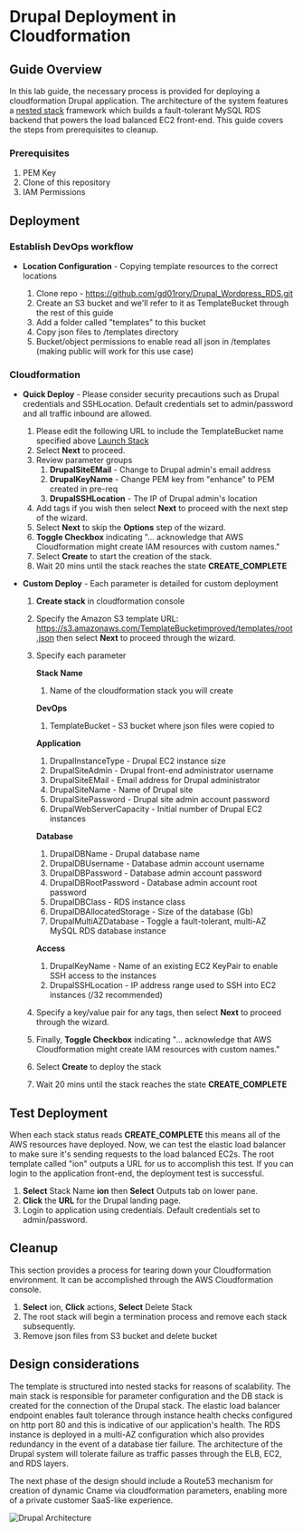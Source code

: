# Drupal Deployment in Cloudformation

## Guide Overview

In this lab guide, the necessary process is provided for deploying a cloudformation Drupal application. The architecture of the system features a [nested stack](https://aws.amazon.com/blogs/devops/use-nested-stacks-to-create-reusable-templates-and-support-role-specialization/) framework which builds a fault-tolerant MySQL RDS backend that powers the load balanced EC2 front-end. This guide covers the steps from prerequisites to cleanup.

### Prerequisites

1. PEM Key
2. Clone of this repository
3. IAM Permissions

## Deployment

### Establish DevOps workflow

* **Location Configuration** -
Copying template resources to the correct locations

   1. Clone repo - https://github.com/gd01rory/Drupal_Wordpress_RDS.git
   2. Create an S3 bucket and we'll refer to it as TemplateBucket through the rest of this guide
   3. Add a folder called "templates" to this bucket
   4. Copy json files to /templates directory
   5. Bucket/object permissions to enable read all json in /templates (making public will work for this use case)

### Cloudformation

* **Quick Deploy** -
Please consider security precautions such as Drupal credentials and SSHLocation. Default credentials set to admin/password and all traffic inbound are allowed.

    1. Please edit the following URL to include the TemplateBucket name specified above
    <a href="https://console.aws.amazon.com/cloudformation/home#/stacks/new?stackName=ion&templateURL=https://s3.amazonaws.com/drupalstack/templates/root.json">Launch Stack</a>
    2. Select **Next** to proceed.
    3. Review parameter groups
          1. **DrupalSiteEMail** - Change to Drupal admin's email address
          2. **DrupalKeyName** - Change PEM key from "enhance" to PEM created in pre-req
          3. **DrupalSSHLocation** - The IP of Drupal admin's location
    4. Add tags if you wish then select **Next** to proceed with the next step of the wizard.
    5. Select **Next** to skip the **Options** step of the wizard.
    6. **Toggle Checkbox** indicating "... acknowledge that AWS Cloudformation might create IAM resources with custom names."
    7. Select **Create** to start the creation of the stack.
    8. Wait 20 mins until the stack reaches the state **CREATE_COMPLETE**

* **Custom Deploy** -
Each parameter is detailed for custom deployment

    1. **Create stack** in cloudformation console
    2. Specify the Amazon S3 template URL: https://s3.amazonaws.com/TemplateBucketimproved/templates/root.json then select **Next** to proceed through the wizard.
    3. Specify each parameter

          **Stack Name**
          1. Name of the cloudformation stack you will create

          **DevOps**
          1. TemplateBucket - S3 bucket where json files were copied to

          **Application**
          1. DrupalInstanceType - Drupal EC2 instance size
          2. DrupalSiteAdmin - Drupal front-end administrator username
          3. DrupalSiteEMail - Email address for Drupal administrator
          4. DrupalSiteName - Name of Drupal site
          5. DrupalSitePassword - Drupal site admin account password
          6. DrupalWebServerCapacity - Initial number of Drupal EC2 instances

          **Database**
          1. DrupalDBName - Drupal database name
          2. DrupalDBUsername - Database admin account username
          3. DrupalDBPassword - Database admin account password
          4. DrupalDBRootPassword - Database admin account root password
          5. DrupalDBClass - RDS instance class
          6. DrupalDBAllocatedStorage - Size of the database (Gb)
          7. DrupalMultiAZDatabase - Toggle a fault-tolerant, multi-AZ MySQL RDS database instance

          **Access**
          1. DrupalKeyName - Name of an existing EC2 KeyPair to enable SSH access to the instances
          2. DrupalSSHLocation - IP address range used to SSH into EC2 instances (/32 recommended)

    4. Specify a key/value pair for any tags, then select **Next** to proceed through the wizard.
    5. Finally, **Toggle Checkbox** indicating "... acknowledge that AWS Cloudformation might create IAM resources with custom names."
    6. Select **Create** to deploy the stack
    7. Wait 20 mins until the stack reaches the state **CREATE_COMPLETE**

## Test Deployment

When each stack status reads **CREATE_COMPLETE** this means all of the AWS resources have deployed. Now, we can test the elastic load balancer to make sure it's sending requests to the load balanced EC2s. The root template called "ion" outputs a URL for us to accomplish this test. If you can login to the application front-end, the deployment test is successful.

1. **Select** Stack Name **ion** then **Select** Outputs tab on lower pane.
2. **Click** the **URL** for the Drupal landing page.
3. Login to application using credentials. Default credentials set to admin/password.

## Cleanup

This section provides a process for tearing down your Cloudformation environment. It can be accomplished through the AWS Cloudformation console.

1. **Select** ion, **Click** actions, **Select** Delete Stack
2. The root stack will begin a termination process and remove each stack subsequently.
3. Remove json files from S3 bucket and delete bucket

## Design considerations

The template is structured into nested stacks for reasons of scalability. The main stack is responsible for parameter configuration and the DB stack is created for the connection of the Drupal stack. The elastic load balancer endpoint enables fault tolerance through instance health checks configured on http port 80 and this is indicative of our application's health. The RDS instance is deployed in a multi-AZ configuration which also provides redundancy in the event of a database tier failure. The architecture of the Drupal system will tolerate failure as traffic passes through the ELB, EC2, and RDS layers.

The next phase of the design should include a Route53 mechanism for creation of dynamic Cname via cloudformation parameters, enabling more of a private customer SaaS-like experience.

![Drupal Architecture](https://s3.amazonaws.com/drupalstack/templates/diagram/drupal.png)
